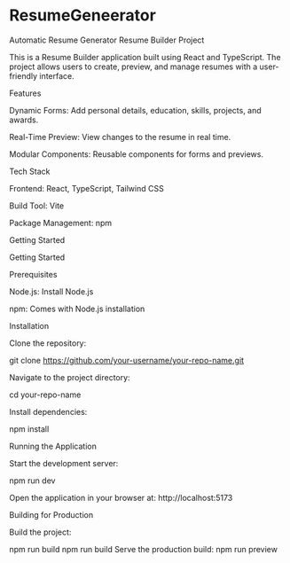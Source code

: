 # ResumeGeneerator
Automatic Resume Generator
Resume Builder Project

This is a Resume Builder application built using React and TypeScript. The project allows users to create, preview, and manage resumes with a user-friendly interface.

Features

Dynamic Forms: Add personal details, education, skills, projects, and awards.

Real-Time Preview: View changes to the resume in real time.

Modular Components: Reusable components for forms and previews.

Tech Stack

Frontend: React, TypeScript, Tailwind CSS

Build Tool: Vite

Package Management: npm

Getting Started

Getting Started

Prerequisites

Node.js: Install Node.js

npm: Comes with Node.js installation

Installation

Clone the repository:

git clone https://github.com/your-username/your-repo-name.git

Navigate to the project directory:

cd your-repo-name

Install dependencies:

npm install

Running the Application

Start the development server:

npm run dev

Open the application in your browser at:
http://localhost:5173

Building for Production

Build the project:


npm run build
npm run build
Serve the production build:
npm run preview
